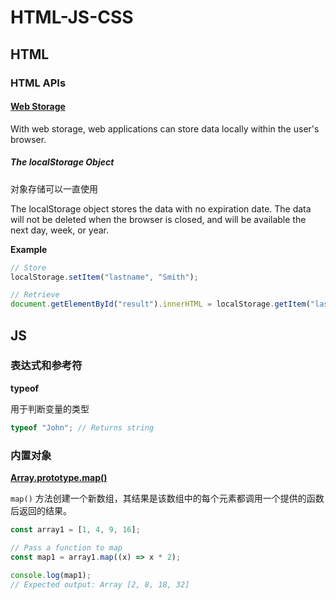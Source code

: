 # HTML-JS-CSS

## HTML

### HTML APIs

#### [Web Storage](https://www.w3schools.com/html/html5_webstorage.asp)

With web storage, web applications can store data locally within the user's browser.

##### The localStorage Object

对象存储可以一直使用

The localStorage object stores the data with no expiration date. The data will not be deleted when the browser is closed, and will be available the next day, week, or year.

**Example**

```js
// Store
localStorage.setItem("lastname", "Smith");

// Retrieve
document.getElementById("result").innerHTML = localStorage.getItem("lastname");
```

## JS

### 表达式和参考符

**typeof**

用于判断变量的类型

```js
typeof "John"; // Returns string
```

### 内置对象

**[Array.prototype.map()](https://developer.mozilla.org/zh-CN/docs/Web/JavaScript/Reference/Global_Objects/Array/map)**

`map()` 方法创建一个新数组，其结果是该数组中的每个元素都调用一个提供的函数后返回的结果。

```js
const array1 = [1, 4, 9, 16];

// Pass a function to map
const map1 = array1.map((x) => x * 2);

console.log(map1);
// Expected output: Array [2, 8, 18, 32]
```

